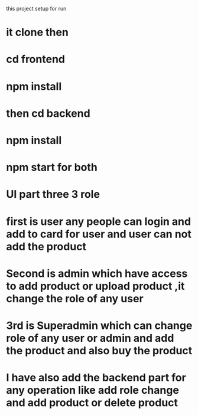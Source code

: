 


this project setup for run 
# it clone then 
#  cd frontend
# npm install
# then cd backend 
# npm install
# npm start  for both
# UI part three 3 role
# first is user any people can login and add to card for user and user can not add the product
# Second is admin which have  access to add product  or upload product ,it  change the  role of any user
# 3rd is Superadmin which can change  role of any user or admin and add the product and also buy the product


# I have also add the backend part for any operation  like add  role change and add product or delete product